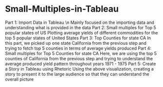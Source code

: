 # Small-Multiples-in-Tableau
Part 1: Import Data in Tableau \n
Mainly focused on the importing data and understanding what is provided in the data
Part 2: Small multiples for Top 5 popular states of US
Plotting average yields of different commodities for the top 5 popular states of United States
Part 3: Top Counties for state CA
In this part, we picked up one state California from the previous step and trying to fetch top 5 counties in terms of average yields produced
Part 4: Small multiples for Top 5 Counties for state CA
Here, we are using the top 5 counties of California from the previous step and trying to understand the average produced yield pattern throughout years 1971 - 1975
Part 5: Create a Story in Tableau using Rhetoric
Using the above visualization, creating a story to present it to the large audience so that they can understand the overall picture
